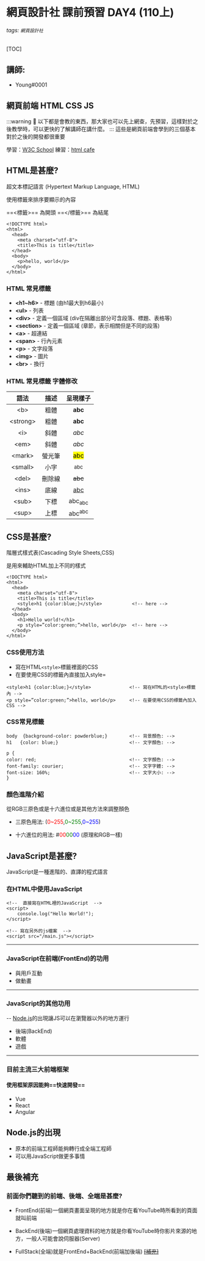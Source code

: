 # 網頁設計社 課前預習 DAY4 (110上)
###### tags: `網頁設計社`
[TOC]
## 講師:
- Young#0001

## 網頁前端 HTML CSS JS
:::warning
:loudspeaker: 以下都是會教的東西，那大家也可以先上網查，先預習，這樣對於之後教學時，可以更快的了解講師在講什麼。
:::
這些是網頁前端會學到的三個基本  
對於之後的開發都很重要  

學習：[W3C School](https://www.w3schools.com/html/)
練習：[html cafe](https://html.cafe/)

## HTML是甚麼?
超文本標記語言 (Hypertext Markup Language, HTML)

使用標籤來排序要顯示的內容

==<標籤>== 為開頭
==</標籤>== 為結尾

```htmlmixed=
<!DOCTYPE html> 
<html>
  <head>
    <meta charset="utf-8">
    <title>This is title</title>
  </head>
  <body>
    <p>hello, world</p>
  </body>
</html>
```

### HTML 常見標籤
- **\<h1~h6>** - 標題 (由h1最大到h6最小)
- **\<ul>** - 列表
- **\<div>** - 定義一個區域 (div在隔離出部分可含段落、標題、表格等)
- **\<section>** - 定義一個區域 (章節，表示相關但是不同的段落)
- **\<a>** - 超連結
- **\<span>** - 行內元素
- **\<p>** - 文字段落
- **\<img>** - 圖片
- **\<br>** - 換行
### HTML 常見標籤 字體修改

| 語法 |  描述  | 呈現樣子 |
|:---:|:-----:|:-----:|
|\<b>| 粗體 | <b>abc<b> |
|\<strong>| 粗體 | <strong>abc<strong> |
|\<i>| 斜體 | <i>abc<i> |
|\<em>| 斜體 | <em>abc<em> |
|\<mark>| 螢光筆 | <mark>abc<mark> |
|\<small>| 小字 | <small>abc<small> |
|\<del>| 刪除線 | <del>abc<del> |
|\<ins>| 底線 | <ins>abc<ins> |
|\<sub>| 下標 | abc<sub>abc<sub> |
|\<sup>| 上標 | abc<sup>abc<sup> |

## CSS是甚麼?
階層式樣式表(Cascading Style Sheets,CSS)

是用來輔助HTML加上不同的樣式

```htmlmixed=
<!DOCTYPE html> 
<html>
  <head>
    <meta charset="utf-8">
    <title>This is title</title>
    <style>h1 {color:blue;}</style>           <!-- here -->
  </head>
  <body>
    <h1>Hello world!</h1>
    <p style=”color:green;”>hello, world</p>  <!-- here -->
  </body>
</html>
```

### CSS使用方法

- 寫在HTML```<style>```標籤裡面的CSS
- 在要使用CSS的標籤內直接加入style=

```htmlmixed=
<style>h1 {color:blue;}</style>              <!-- 寫在HTML的<style>標籤內 -->
<p style=”color:green;”>hello, world</p>     <!-- 在要使用CSS的標籤內加入CSS -->
```

### CSS常見標籤


```css=
body  {background-color: powderblue;}        <!-- 背景顏色: -->
h1   {color: blue;}                          <!-- 文字顏色: -->

p {
color: red;                                  <!-- 文字顏色: -->
font-family: courier;                        <!-- 文字字體: -->
font-size: 160%;                             <!-- 文字大小: -->
}
```

### 顏色進階介紹

從RGB三原色或是十六進位或是其他方法來調整顏色

- 三原色用法:  (<span style=color:red>0~255</span>,<span style=color:green>0~255</span>,<span style=color:blue>0~255</span>)  

- 十六進位的用法:  #<span style=color:red>00</span><span style=color:green>00</span><span style=color:blue>00</span> (原理和RGB一樣)

## JavaScript是甚麼?

 JavaScript是一種進階的、直譯的程式語言
 


### 在HTML中使用JavaScript

```htmlembedded=
<!--  直接寫在HTML裡的JavaScript  -->
<script>
    console.log("Hello World!");
</script>

<!-- 寫在另外的js檔案  -->
<script src="/main.js"></script>
```
---


### JavaScript在前端(FrontEnd)的功用
- 與用戶互動
- 做動畫
---


### JavaScript的其他功用
-- [Node.js](https://www.google.com.tw/url?sa=t&rct=j&q=&esrc=s&source=web&cd=&cad=rja&uact=8&ved=2ahUKEwjJqY2o3tXvAhUlw4sBHftMB34QFjABegQIAhAE&url=https%3A%2F%2Fnodejs.org%2F&usg=AOvVaw1tY2p-vJFWJmxWlq4sTxCn)的出現讓JS可以在瀏覽器以外的地方運行
- 後端(BackEnd)
- 軟體
- 遊戲


---
### 目前主流三大前端框架
#### 使用框架原因能夠==快速開發==
- Vue
- React
- Angular

## Node.js的出現

- 原本的前端工程師能夠轉行成全端工程師
- 可以用JavaScript做更多事情


## 最後補充


### 前面你們聽到的前端、後端、全端是甚麼?
- FrontEnd(前端)一個網頁畫面呈現的地方就是你在看YouTube時所看到的頁面就叫前端

- BackEnd(後端)一個網頁處理資料的地方就是你看YouTube時你影片來源的地方，一般人可能會說伺服器(Server)

- FullStack(全端)就是FrontEnd+BackEnd(前端加後端)
 ~~[[補充]](https://zh.wikipedia.org/zh-tw/%E5%89%8D%E7%AB%AF%E5%92%8C%E5%90%8E%E7%AB%AF)~~
